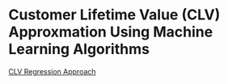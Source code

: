 # Customer Lifetime Value (CLV) Approxmation Using Machine Learning Algorithms

[CLV Regression Approach](https://www.google.com)

